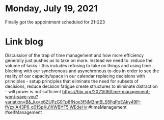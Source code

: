 # Monday, July 19, 2021

Finally got the appointment scheduled for 21-223


# Link blog
Discussion of the trap of time management and how more efficiency generally just pushes us to take on more. Instead we need to:
reduce the volume of tasks - this includes refusing to take on things and using time blocking with our synchronous and asynchronous to-dos in order to see the reality of our capacity/space in our calendar
replacing decisions with principles - setup principles that eliminate the need for subsets of decisions, reduce decision fatigue
create structures to eliminate distraction - will power is not sufficient
https://hbr.org/2021/06/time-management-wont-save-you?variation=B&_kx=e6ZUPzG9Tp8fNox3f5jM2nnBLS5FqPqEAky49P-fVzxlA43P6_q01SpKu1XWBYF5.WEdeHv
#timeManagement #selfManagement











